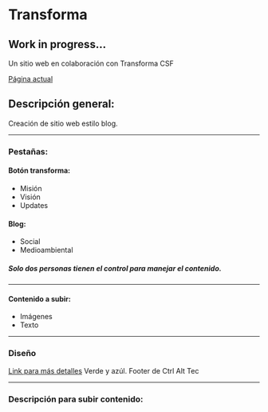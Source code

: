 # Transforma

## Work in progress...

Un sitio web en colaboración con Transforma CSF

[Página actual](https://ctrl-alt-tec.github.io/Transforma)

## Descripción general:

Creación de sitio web estilo blog.

---

### Pestañas:
#### Botón transforma:
* Misión
* Visión
* Updates

#### Blog:
* Social
* Medioambiental
##### Solo dos personas tienen el control para manejar el contenido.

---

#### Contenido a subir:
* Imágenes
* Texto

---

### Diseño
[Link para más detalles](https://drive.google.com/file/d/1rsLfMgI-iAeSjb-EaTq1FgPUeRPh9E8K/view?usp=sharing)
Verde y azúl.
Footer de Ctrl Alt Tec

---

### Descripción para subir contenido:
